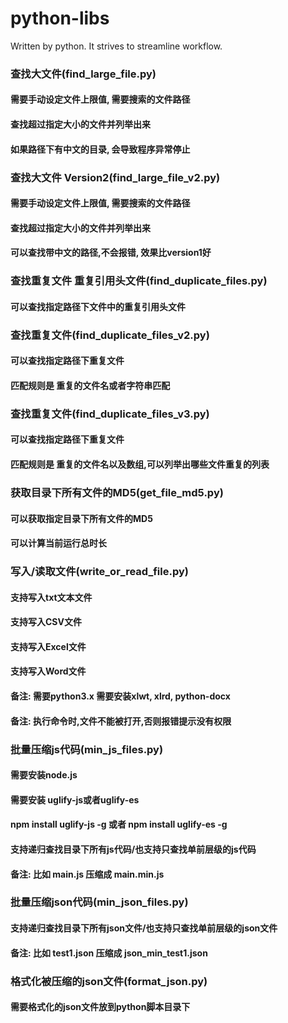 # python-libs
Written by python. It strives to streamline workflow.

### 查找大文件(find_large_file.py)
#### 需要手动设定文件上限值, 需要搜索的文件路径
#### 查找超过指定大小的文件并列举出来
#### 如果路径下有中文的目录, 会导致程序异常停止

### 查找大文件 Version2(find_large_file_v2.py)
#### 需要手动设定文件上限值, 需要搜索的文件路径
#### 查找超过指定大小的文件并列举出来
#### 可以查找带中文的路径,不会报错, 效果比version1好

### 查找重复文件 重复引用头文件(find_duplicate_files.py)
#### 可以查找指定路径下文件中的重复引用头文件

### 查找重复文件(find_duplicate_files_v2.py)
#### 可以查找指定路径下重复文件
#### 匹配规则是 重复的文件名或者字符串匹配

### 查找重复文件(find_duplicate_files_v3.py)
#### 可以查找指定路径下重复文件
#### 匹配规则是 重复的文件名以及数组,可以列举出哪些文件重复的列表

### 获取目录下所有文件的MD5(get_file_md5.py)
#### 可以获取指定目录下所有文件的MD5
#### 可以计算当前运行总时长

### 写入/读取文件(write_or_read_file.py)
#### 支持写入txt文本文件
#### 支持写入CSV文件
#### 支持写入Excel文件
#### 支持写入Word文件
#### 备注: 需要python3.x 需要安装xlwt, xlrd, python-docx
#### 备注: 执行命令时,文件不能被打开,否则报错提示没有权限

### 批量压缩js代码(min_js_files.py)
#### 需要安装node.js
#### 需要安装 uglify-js或者uglify-es
#### npm install uglify-js -g 或者 npm install uglify-es -g
#### 支持递归查找目录下所有js代码/也支持只查找单前层级的js代码
#### 备注: 比如 main.js 压缩成 main.min.js

### 批量压缩json代码(min_json_files.py)
#### 支持递归查找目录下所有json文件/也支持只查找单前层级的json文件
#### 备注: 比如 test1.json 压缩成 json_min_test1.json

### 格式化被压缩的json文件(format_json.py)
#### 需要格式化的json文件放到python脚本目录下